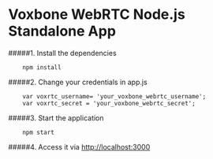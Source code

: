 Voxbone WebRTC Node.js Standalone App
=========================

#####1. Install the dependencies

```
    npm install
```

#####2. Change your credentials in app.js

```
    var voxrtc_username= 'your_voxbone_webrtc_username';
	var voxrtc_secret = 'your_voxbone_webrtc_secret';

```

#####3. Start the application

```
    npm start
```    

#####4. Access it via [http://localhost:3000](http://localhost:3000)
